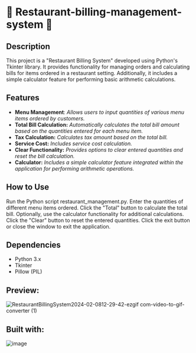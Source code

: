 # 🧾 Restaurant-billing-management-system 🧾
## Description
This project is a "Restaurant Billing System" developed using Python's Tkinter library. It provides functionality for managing orders and calculating bills for items ordered in a restaurant setting. Additionally, it includes a simple calculator feature for performing basic arithmetic calculations.

## Features

* **Menu Management**: *Allows users to input quantities of various menu items ordered by customers.* 
* **Total Bill Calculation:** *Automatically calculates the total bill amount based on the quantities entered for each menu item.*
* **Tax Calculation:** *Calculates tax amount based on the total bill.*
* **Service Cost:** *Includes service cost calculation.*
* **Clear Functionality:** *Provides options to clear entered quantities and reset the bill calculation.*
* **Calculator:** *Includes a simple calculator feature integrated within the application for performing arithmetic operations.*
  
## How to Use
Run the Python script restaurant_management.py.
Enter the quantities of different menu items ordered.
Click the "Total" button to calculate the total bill.
Optionally, use the calculator functionality for additional calculations.
Click the "Clear" button to reset the entered quantities.
Click the exit button or close the window to exit the application.

## Dependencies
* Python 3.x
* Tkinter
* Pillow (PIL)

## Preview:

![RestaurantBillingSystem2024-02-0812-29-42-ezgif com-video-to-gif-converter (1)](https://github.com/DiyanMarkov/Restaurant-billing-management-system/assets/121679485/387b9874-003f-472c-9ba6-24bb2dda68c4)

## Built with:
![image](https://github.com/DiyanMarkov/Restaurant-billing-management-system/assets/121679485/f733f163-4d55-4a0c-95d3-920f59f6a306)
